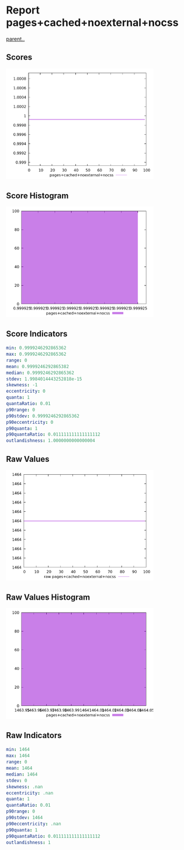 # Report pages+cached+noexternal+nocss

[parent..](./..)  


## Scores

![score](./score.png)  

## Score Histogram

![hist](./hist.png)  

## Score Indicators

```yaml
min: 0.9999246292865362
max: 0.9999246292865362
range: 0
mean: 0.9999246292865382
median: 0.9999246292865362
stdev: 1.9984014443252818e-15
skewness: -1
eccentricity: 0
quanta: 1
quantaRatio: 0.01
p90range: 0
p90stdev: 0.9999246292865362
p90eccentricity: 0
p90quanta: 1
p90quantaRatio: 0.011111111111111112
outlandishness: 1.0000000000000004

```

## Raw Values

![raw](./raw.png)  

## Raw Values Histogram

![raw hist](./raw_hist.png)  

## Raw Indicators

```yaml
min: 1464
max: 1464
range: 0
mean: 1464
median: 1464
stdev: 0
skewness: .nan
eccentricity: .nan
quanta: 1
quantaRatio: 0.01
p90range: 0
p90stdev: 1464
p90eccentricity: .nan
p90quanta: 1
p90quantaRatio: 0.011111111111111112
outlandishness: 1

```

<style>
  img {
    max-width: 80%;
  }
</style>
      
